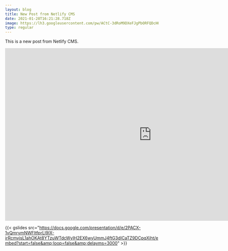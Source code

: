 ```yaml
---
layout: blog
title: New Post from Netlify CMS
date: 2021-01-28T16:21:28.718Z
image: https://lh3.googleusercontent.com/pw/ACtC-3dRoM9DXeFJgPbORFQDcHOM_jVUcy9P7HeGFjLso7Psj5LReyaVcLNuHFIzyqBdcR7yv59cXFnQxSPSBHy2mTHCd91vhYLI_NbotocXYa3MnuWQKEkjU6zeCUx3xmpQWRe5hR5vdAQA8UBQ53evrPWYKw=w1221-h754-no
type: regular
---
```

This is a new post from Netlify CMS. 

<center><iframe allowfullscreen="true" frameborder="0" height="569" mozallowfullscreen="true" src="https://docs.google.com/presentation/d/e/2PACX-1vQmrymNWFltfprLl9IX-irRcmvjsL1ahOKAt8YTzuWTdcWyIH2EX6wyUmmJ4ftG3dICaTZ9DCpqXiht/embed?start=false&amp;loop=false&amp;delayms=3000" webkitallowfullscreen="true" width="960"></iframe></center>

{{< gslides src="https://docs.google.com/presentation/d/e/2PACX-1vQmrymNWFltfprLl9IX-irRcmvjsL1ahOKAt8YTzuWTdcWyIH2EX6wyUmmJ4ftG3dICaTZ9DCpqXiht/embed?start=false&amp;loop=false&amp;delayms=3000" >}}